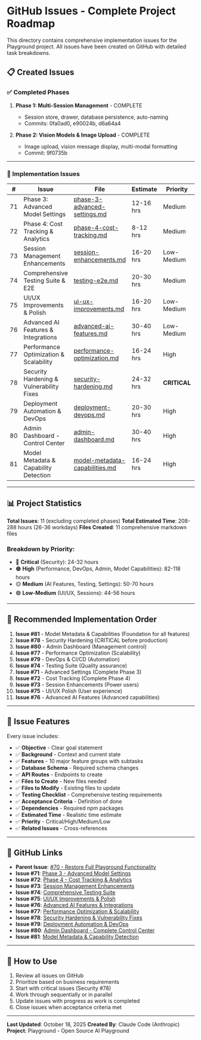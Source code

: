 # GitHub Issues - Complete Project Roadmap

This directory contains comprehensive implementation issues for the Playground project. All issues have been created on GitHub with detailed task breakdowns.

## 📋 Created Issues

### ✅ Completed Phases

1. **Phase 1: Multi-Session Management** - COMPLETE
   - Session store, drawer, database persistence, auto-naming
   - Commits: 0fa0ad0, e90024b, d6a64a4

2. **Phase 2: Vision Models & Image Upload** - COMPLETE
   - Image upload, vision message display, multi-modal formatting
   - Commit: 9f0735b

---

### 🚀 Implementation Issues

| # | Issue | File | Estimate | Priority | Status |
|---|-------|------|----------|----------|--------|
| 71 | Phase 3: Advanced Model Settings | [phase-3-advanced-settings.md](phase-3-advanced-settings.md) | 12-16 hrs | Medium | Open |
| 72 | Phase 4: Cost Tracking & Analytics | [phase-4-cost-tracking.md](phase-4-cost-tracking.md) | 8-12 hrs | Medium | Open |
| 73 | Session Management Enhancements | [session-enhancements.md](session-enhancements.md) | 16-20 hrs | Low-Medium | Open |
| 74 | Comprehensive Testing Suite & E2E | [testing-e2e.md](testing-e2e.md) | 20-30 hrs | Medium | Open |
| 75 | UI/UX Improvements & Polish | [ui-ux-improvements.md](ui-ux-improvements.md) | 16-20 hrs | Low-Medium | Open |
| 76 | Advanced AI Features & Integrations | [advanced-ai-features.md](advanced-ai-features.md) | 30-40 hrs | Low-Medium | Open |
| 77 | Performance Optimization & Scalability | [performance-optimization.md](performance-optimization.md) | 16-24 hrs | High | Open |
| 78 | Security Hardening & Vulnerability Fixes | [security-hardening.md](security-hardening.md) | 24-32 hrs | **CRITICAL** | Open |
| 79 | Deployment Automation & DevOps | [deployment-devops.md](deployment-devops.md) | 20-30 hrs | High | Open |
| 80 | Admin Dashboard - Control Center | [admin-dashboard.md](admin-dashboard.md) | 30-40 hrs | High | Open |
| 81 | Model Metadata & Capability Detection | [model-metadata-capabilities.md](model-metadata-capabilities.md) | 16-24 hrs | High | Open |

---

## 📊 Project Statistics

**Total Issues**: 11 (excluding completed phases)
**Total Estimated Time**: 208-288 hours (26-36 workdays)
**Files Created**: 11 comprehensive markdown files

### Breakdown by Priority:
- 🔴 **Critical** (Security): 24-32 hours
- 🟠 **High** (Performance, DevOps, Admin, Model Capabilities): 82-118 hours
- 🟡 **Medium** (AI Features, Testing, Settings): 50-70 hours
- 🟢 **Low-Medium** (UI/UX, Sessions): 44-56 hours

---

## 🎯 Recommended Implementation Order

1. **Issue #81** - Model Metadata & Capabilities (Foundation for all features)
2. **Issue #78** - Security Hardening (CRITICAL before production)
3. **Issue #80** - Admin Dashboard (Management control)
4. **Issue #77** - Performance Optimization (Scalability)
5. **Issue #79** - DevOps & CI/CD (Automation)
6. **Issue #74** - Testing Suite (Quality assurance)
7. **Issue #71** - Advanced Settings (Complete Phase 3)
8. **Issue #72** - Cost Tracking (Complete Phase 4)
9. **Issue #73** - Session Enhancements (Power users)
10. **Issue #75** - UI/UX Polish (User experience)
11. **Issue #76** - Advanced AI Features (Advanced capabilities)

---

## 📝 Issue Features

Every issue includes:
- ✅ **Objective** - Clear goal statement
- ✅ **Background** - Context and current state
- ✅ **Features** - 10 major feature groups with subtasks
- ✅ **Database Schema** - Required schema changes
- ✅ **API Routes** - Endpoints to create
- ✅ **Files to Create** - New files needed
- ✅ **Files to Modify** - Existing files to update
- ✅ **Testing Checklist** - Comprehensive testing requirements
- ✅ **Acceptance Criteria** - Definition of done
- ✅ **Dependencies** - Required npm packages
- ✅ **Estimated Time** - Realistic time estimate
- ✅ **Priority** - Critical/High/Medium/Low
- ✅ **Related Issues** - Cross-references

---

## 🔗 GitHub Links

- **Parent Issue**: [#70 - Restore Full Playground Functionality](https://github.com/VerifiedError/groq_agentic/issues/70)
- **Issue #71**: [Phase 3 - Advanced Model Settings](https://github.com/VerifiedError/groq_agentic/issues/71)
- **Issue #72**: [Phase 4 - Cost Tracking & Analytics](https://github.com/VerifiedError/groq_agentic/issues/72)
- **Issue #73**: [Session Management Enhancements](https://github.com/VerifiedError/groq_agentic/issues/73)
- **Issue #74**: [Comprehensive Testing Suite](https://github.com/VerifiedError/groq_agentic/issues/74)
- **Issue #75**: [UI/UX Improvements & Polish](https://github.com/VerifiedError/groq_agentic/issues/75)
- **Issue #76**: [Advanced AI Features & Integrations](https://github.com/VerifiedError/groq_agentic/issues/76)
- **Issue #77**: [Performance Optimization & Scalability](https://github.com/VerifiedError/groq_agentic/issues/77)
- **Issue #78**: [Security Hardening & Vulnerability Fixes](https://github.com/VerifiedError/groq_agentic/issues/78)
- **Issue #79**: [Deployment Automation & DevOps](https://github.com/VerifiedError/groq_agentic/issues/79)
- **Issue #80**: [Admin Dashboard - Complete Control Center](https://github.com/VerifiedError/groq_agentic/issues/80)
- **Issue #81**: [Model Metadata & Capability Detection](https://github.com/VerifiedError/groq_agentic/issues/81)

---

## 📖 How to Use

1. Review all issues on GitHub
2. Prioritize based on business requirements
3. Start with critical issues (Security #78)
4. Work through sequentially or in parallel
5. Update issues with progress as work is completed
6. Close issues when acceptance criteria met

---

**Last Updated**: October 18, 2025
**Created By**: Claude Code (Anthropic)
**Project**: Playground - Open Source AI Playground
